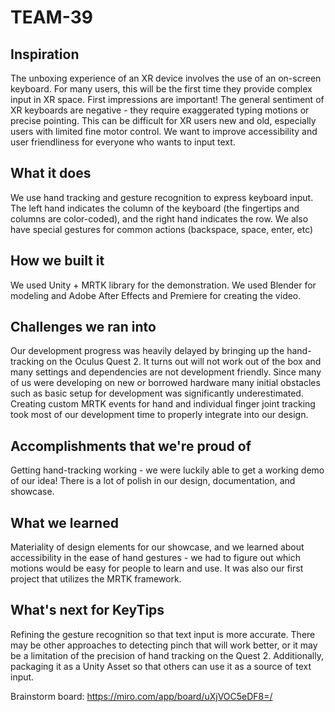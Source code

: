 # TEAM-39

## Inspiration
The unboxing experience of an XR device involves the use of an on-screen keyboard. For many users, this will be the first time they provide complex input in XR space. First impressions are important! The general sentiment of XR keyboards are negative - they require exaggerated typing motions or precise pointing. This can be difficult for XR users new and old, especially users with limited fine motor control. We want to improve accessibility and user friendliness for everyone who wants to input text.

## What it does
We use hand tracking and gesture recognition to express keyboard input. The left hand indicates the column of the keyboard (the fingertips and columns are color-coded), and the right hand indicates the row. We also have special gestures for common actions (backspace, space, enter, etc)

## How we built it
We used Unity + MRTK library for the demonstration. We used Blender for modeling and Adobe After Effects and Premiere for creating the video.

## Challenges we ran into
Our development progress was heavily delayed by bringing up the hand-tracking on the Oculus Quest 2. It turns out will not work out of the box and many settings and dependencies are not development friendly. Since many of us were developing on new or borrowed hardware many initial obstacles such as basic setup for development was significantly underestimated. Creating custom MRTK events for hand and individual finger joint tracking took most of our development time to properly integrate into our design.

## Accomplishments that we're proud of
Getting hand-tracking working - we were luckily able to get a working demo of our idea! There is a lot of polish in our design, documentation, and showcase.

## What we learned
Materiality of design elements for our showcase, and we learned about accessibility in the ease of hand gestures - we had to figure out which motions would be easy for people to learn and use. It was also our first project that utilizes the MRTK framework.

## What's next for KeyTips
Refining the gesture recognition so that text input is more accurate. There may be other approaches to detecting pinch that will work better, or it may be a limitation of the precision of hand tracking on the Quest 2. Additionally, packaging it as a Unity Asset so that others can use it as a source of text input.

Brainstorm board: https://miro.com/app/board/uXjVOC5eDF8=/

